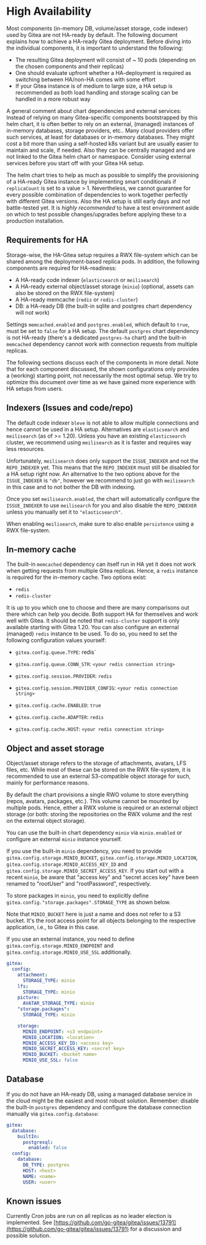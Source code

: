 # High Availability

Most components (in-memory DB, volume/asset storage, code indexer) used by Gitea are not HA-ready by default.
The following document explains how to achieve a HA-ready Gitea deployment.
Before diving into the individual components, it is important to understand the following:

- The resulting Gitea deployment will consist of ~ 10 pods (depending on the chosen components and their replicas)
- One should evaluate upfront whether a HA-deployment is required as switching between HA/non-HA comes with some effort
- If your Gitea instance is of medium to large size, a HA setup is recommended as both load handling and storage scaling can be handled in a more robust way

A general comment about chart dependencies and external services: 
Instead of relying on many Gitea-specific components bootstrapped by this helm chart, it is often better to rely on an external, (managed) instances of in-memory databases, storage providers, etc..
Many cloud providers offer such services, at least for databases or in-memory databases.
They might cost a bit more than using a self-hosted k8s variant but are usually easier to maintain and scale, if needed.
Also they can be centrally managed and are not linked to the Gitea helm chart or namespace.
Consider using external services before you start off with your Gitea HA setup.

The helm chart tries to help as much as possible to simplify the provisioning of a HA-ready Gitea instance by implementing smart conditionals if `replicaCount` is set to a value > 1.
Nevertheless, we cannot guarantee for every possible combination of dependencies to work together perfectly with different Gitea versions.
Also the HA setup is still early days and not battle-tested yet.
It is *highly recommended* to have a test environment aside on which to test possible changes/upgrades before applying these to a production installation.

## Requirements for HA

Storage-wise, the HA-Gitea setup requires a RWX file-system which can be shared among the deployment-based replica pods.
In addition, the following components are required for HA-readiness:

- A HA-ready code indexer (`elasticsearch` or `meilisearch`)
- A HA-ready external object/asset storage (`minio`) (optional, assets can also be stored on the RWX file-system)
- A HA-ready memcache (`redis` or `redis-cluster`)
- DB: a HA-ready DB (the built-in sqlite and postgres chart dependency will not work)

Settings `memcached.enabled` and `postgres.enabled`, which default to `true`, must be set to `false` for a HA setup.
The default `postgres` chart dependency is not HA-ready (there's a dedicated `postgres-ha` chart) and the built-in `memcached` dependency cannot work with connection requests from multiple replicas.

The following sections discuss each of the components in more detail.
Note that for each component discussed, the shown configurations only provides a (working) starting point, not necessarily the most optimal setup.
We try to optimize this document over time as we have gained more experience with HA setups from users.

## Indexers (Issues and code/repo)

The default code indexer `bleve` is not able to allow multiple connections and hence cannot be used in a HA setup.
Alternatives are `elasticsearch` and `meilisearch` (as of >= 1.20).
Unless you have an existing `elasticsearch` cluster, we recommend using `meilisearch` as it is faster and requires way less resources.

Unfortunately, `meilisearch` does only support the `ISSUE_INDEXER` and not the `REPO_INDEXER` yet.
This means that the `REPO_INDEXER` must still be disabled for a HA setup right now.
An alternative to the two options above for the `ISSUE_INDEXER` is `"db"`, however we recommend to just go with `meilisearch` in this case and to not bother the DB with indexing.

Once you set `meilisearch.enabled`, the chart will automatically configure the `ISSUE_INDEXER` to use `meilisearch` for you and also disable the `REPO_INDEXER` unless you manually set it to `"elasticsearch"`.

When enabling `meilisearch`, make sure to also enable `persistence` using a RWX file-system.

## In-memory cache

The built-in `memcached` dependency can itself run in HA yet it does not work when getting requests from multiple Gitea replicas.
Hence, a `redis` instance is required for the in-memory cache.
Two options exist:

- `redis`
- `redis-cluster`

It is up to you which one to choose and there are many comparisons out there which can help you decide.
Both support HA for themselves and work well with Gitea.
It should be noted that `redis-cluster` support is only available starting with Gitea 1.20.
You can also configure an external (managed) `redis` instance to be used.
To do so, you need to set the following configuration values yourself:

- `gitea.config.queue.TYPE`: redis`
- `gitea.config.queue.CONN_STR`: `<your redis connection string>`

- `gitea.config.session.PROVIDER`: `redis`
- `gitea.config.session.PROVIDER_CONFIG`: `<your redis connection string>`

- `gitea.config.cache.ENABLED`: `true`
- `gitea.config.cache.ADAPTER`: `redis`
- `gitea.config.cache.HOST`: `<your redis connection string>`

## Object and asset storage

Object/asset storage refers to the storage of attachments, avatars, LFS files, etc.
While most of these can be stored on the RWX file-system, it is recommended to use an external S3-compatible object storage for such, mainly for performance reasons.

By default the chart provisions a single RWO volume to store everything (repos, avatars, packages, etc.).
This volume cannot be mounted by multiple pods.
Hence, either a RWX volume is required or an external object storage (or both: storing the repositories on the RWX volume and the rest on the external object storage).

You can use the built-in chart dependency `minio` via `minio.enabled` or configure an external `minio` instance yourself.

If you use the built-in `minio` dependency, you need to provide `gitea.config.storage.MINIO_BUCKET`, `gitea.config.storage.MINIO_LOCATION`, `gitea.config.storage.MINIO_ACCESS_KEY_ID` and `gitea.config.storage.MINIO_SECRET_ACCESS_KEY`.
If you start out with a recent `minio`, be aware that "access key" and "secret acces key" have been renamed to "rootUser" and "rootPassword", respectively.

To store packages in `minio`, you need to explicitly define `gitea.config."storage.packages".STORAGE_TYPE` as shown below.

Note that `MINIO_BUCKET` here is just a name and does not refer to a S3 bucket.
It's the root access point for all objects belonging to the respective application, i.e., to Gitea in this case.

If you use an external instance, you need to define `gitea.config.storage.MINIO_ENDPOINT` and `gitea.config.storage.MINIO_USE_SSL` additionally.

```yml
gitea:
  config:
    attachment:
      STORAGE_TYPE: minio
    lfs:
      STORAGE_TYPE: minio
    picture:
      AVATAR_STORAGE_TYPE: minio
    "storage.packages":
      STORAGE_TYPE: minio

    storage:
      MINIO_ENDPOINT: <s3 endpoint>
      MINIO_LOCATION: <location>
      MINIO_ACCESS_KEY_ID: <access key>
      MINIO_SECRET_ACCESS_KEY: <secret key>
      MINIO_BUCKET: <bucket name>
      MINIO_USE_SSL: false
```

## Database

If you do not have an HA-ready DB, using a managed database service in the cloud might be the easiest and most robust solution.
Remember: disable the built-in `postgres` dependency and configure the database connection manually via `gitea.config.database`:

```yml
gitea:
  database:
    builtIn:
      postgresql:
        enabled: false
  config:
    database:
      DB_TYPE: postgres
      HOST: <host>
      NAME: <name>
      USER: <user>
```

## Known issues

Currently Cron jobs are run on all replicas as no leader election is implemented.
See [https://github.com/go-gitea/gitea/issues/13791](https://github.com/go-gitea/gitea/issues/13791) for a discussion and possible solution.

